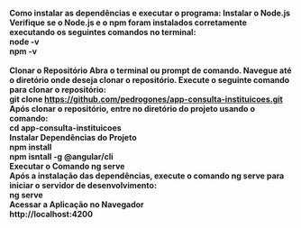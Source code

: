 <strong>Como instalar as dependências e executar o programa:<strong> 
Instalar o Node.js<br>
Verifique se o Node.js e o npm foram instalados corretamente executando os seguintes comandos no terminal:
<br>
node -v
<br>
npm -v<br><br>
Clonar o Repositório
Abra o terminal ou prompt de comando.
Navegue até o diretório onde deseja clonar o repositório.
Execute o seguinte comando para clonar o repositório:
<br>
git clone https://github.com/pedrogones/app-consulta-instituicoes.git
Após clonar o repositório, entre no diretório do projeto usando o comando:
<br>
cd app-consulta-instituicoes<br>
Instalar Dependências do Projeto<br>
npm install<br>
npm isntall -g @angular/cli<br>
 Executar o Comando ng serve<br>
Após a instalação das dependências, execute o comando ng serve para iniciar o servidor de desenvolvimento:<br>
ng serve<br>
Acessar a Aplicação no Navegador
<br>
http://localhost:4200
